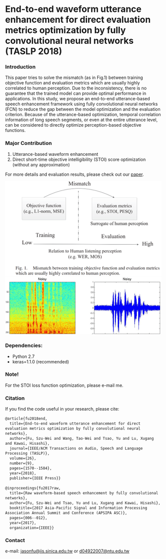 # End-to-end waveform utterance enhancement for direct evaluation metrics optimization by fully convolutional neural networks (TASLP 2018)


### Introduction
This paper tries to solve the mismatch (as in Fig.1) between training objective function and evaluation metrics which are usually highly correlated to human perception. Due to the inconsistency, there is no guarantee that the trained model can provide optimal performance in applications. In this study, we propose an end-to-end utterance-based speech enhancement framework using fully convolutional neural networks (FCN) to reduce the gap between the model optimization and the evaluation criterion. Because of the utterance-based optimization, temporal correlation information of long speech segments, or even at the entire utterance level, can be considered to directly optimize perception-based objective functions.

### Major Contribution
1) Utterance-based waveform enhancement
2) Direct short-time objective intelligibility (STOI) score optimization (without any approximation)


For more details and evaluation results, please check out our  [paper](https://ieeexplore.ieee.org/document/8331910).

![teaser](https://github.com/JasonSWFu/End-to-end-waveform-utterance-enhancement/blob/master/images/Fig1.png)
![teaser](https://github.com/JasonSWFu/End-to-end-waveform-utterance-enhancement/blob/master/images/t2.gif)

### Dependencies:
* Python 2.7
* keras=1.1.0 (recommended)

### Note! 
For the STOI loss function optimization, please e-mail me.

### Citation

If you find the code useful in your research, please cite:
    
    @article{fu2018end,
      title={End-to-end waveform utterance enhancement for direct evaluation metrics optimization by fully convolutional neural   networks},
      author={Fu, Szu-Wei and Wang, Tao-Wei and Tsao, Yu and Lu, Xugang and Kawai, Hisashi},
      journal={IEEE/ACM Transactions on Audio, Speech and Language Processing (TASLP)},
      volume={26},
      number={9},
      pages={1570--1584},
      year={2018},
      publisher={IEEE Press}}
      
    @inproceedings{fu2017raw,
      title={Raw waveform-based speech enhancement by fully convolutional networks},
      author={Fu, Szu-Wei and Tsao, Yu and Lu, Xugang and Kawai, Hisashi},
      booktitle={2017 Asia-Pacific Signal and Information Processing Association Annual Summit and Conference (APSIPA ASC)},
      pages={006--012},
      year={2017},
      organization={IEEE}}
    
### Contact

e-mail: jasonfu@iis.sinica.edu.tw or d04922007@ntu.edu.tw

